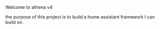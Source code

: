 Welcome to athena v4

the purpose of this project is to build a home assistant framework I can build on.
